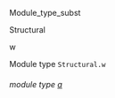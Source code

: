 Module_type_subst

Structural

w

Module type `Structural.w`

<a id="module-type-a"></a>

###### module type [a](Module_type_subst.Structural.module-type-w.module-type-a.md)